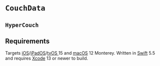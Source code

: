 # `CouchData`



## `HyperCouch`

## Requirements

Targets [iOS](https://developer.apple.com/ios)/[iPadOS](https://developer.apple.com/ipad)/[tvOS ](https://developer.apple.com/tvos) 15 and [macOS](https://developer.apple.com/macos) 12 Monterey. Written in [Swift](https://developer.apple.com/documentation/swift) 5.5 and requires [Xcode](https://developer.apple.com/xcode) 13 or newer to build.
